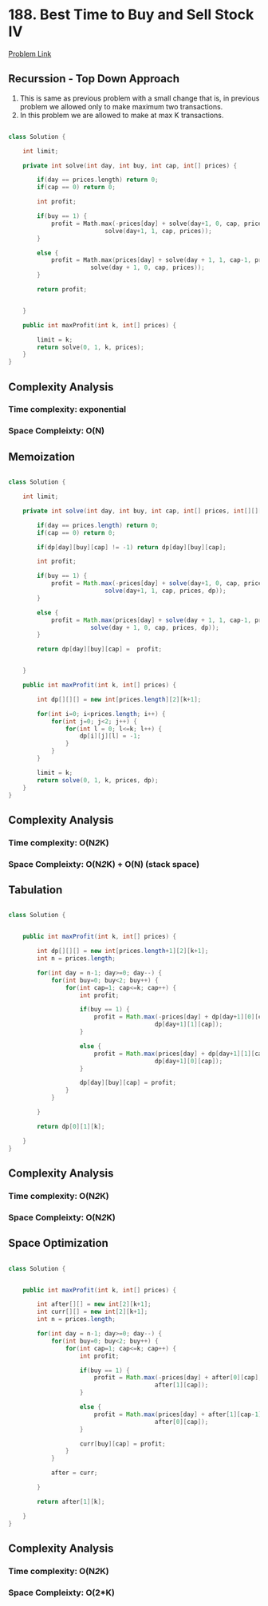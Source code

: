 # 188. Best Time to Buy and Sell Stock IV

[Problem Link](https://leetcode.com/problems/best-time-to-buy-and-sell-stock-iv/)

## Recurssion - Top Down Approach

1. This is same as previous problem with a small change that is, in previous problem we allowed only to make maximum two transactions.
2. In this problem we are allowed to make at max K transactions.

```C++

class Solution {

    int limit;

    private int solve(int day, int buy, int cap, int[] prices) {

        if(day == prices.length) return 0;
        if(cap == 0) return 0;

        int profit;

        if(buy == 1) {
            profit = Math.max(-prices[day] + solve(day+1, 0, cap, prices),
                           solve(day+1, 1, cap, prices));
        }

        else {
            profit = Math.max(prices[day] + solve(day + 1, 1, cap-1, prices),
                       solve(day + 1, 0, cap, prices));
        }

        return profit;


    }

    public int maxProfit(int k, int[] prices) {

        limit = k;
        return solve(0, 1, k, prices);
    }
}

```

## Complexity Analysis

### Time complexity: exponential

### Space Compleixty: O(N)

## Memoization

```Java

class Solution {

    int limit;

    private int solve(int day, int buy, int cap, int[] prices, int[][][] dp) {

        if(day == prices.length) return 0;
        if(cap == 0) return 0;

        if(dp[day][buy][cap] != -1) return dp[day][buy][cap];

        int profit;

        if(buy == 1) {
            profit = Math.max(-prices[day] + solve(day+1, 0, cap, prices, dp),
                           solve(day+1, 1, cap, prices, dp));
        }

        else {
            profit = Math.max(prices[day] + solve(day + 1, 1, cap-1, prices, dp),
                       solve(day + 1, 0, cap, prices, dp));
        }

        return dp[day][buy][cap] =  profit;


    }

    public int maxProfit(int k, int[] prices) {

        int dp[][][] = new int[prices.length][2][k+1];

        for(int i=0; i<prices.length; i++) {
            for(int j=0; j<2; j++) {
                for(int l = 0; l<=k; l++) {
                    dp[i][j][l] = -1;
                }
            }
        }

        limit = k;
        return solve(0, 1, k, prices, dp);
    }
}

```

## Complexity Analysis

### Time complexity: O(N*2*K)

### Space Compleixty: O(N*2*K) + O(N) (stack space)

## Tabulation

```Java

class Solution {


    public int maxProfit(int k, int[] prices) {

        int dp[][][] = new int[prices.length+1][2][k+1];
        int n = prices.length;

        for(int day = n-1; day>=0; day--) {
            for(int buy=0; buy<2; buy++) {
                for(int cap=1; cap<=k; cap++) {
                    int profit;

                    if(buy == 1) {
                        profit = Math.max(-prices[day] + dp[day+1][0][cap],
                                         dp[day+1][1][cap]);
                    }

                    else {
                        profit = Math.max(prices[day] + dp[day+1][1][cap-1],
                                         dp[day+1][0][cap]);
                    }

                    dp[day][buy][cap] = profit;
                }
            }

        }

        return dp[0][1][k];

    }
}

```

## Complexity Analysis

### Time complexity: O(N*2*K)

### Space Compleixty: O(N*2*K)

## Space Optimization

```Java

class Solution {


    public int maxProfit(int k, int[] prices) {

        int after[][] = new int[2][k+1];
        int curr[][] = new int[2][k+1];
        int n = prices.length;

        for(int day = n-1; day>=0; day--) {
            for(int buy=0; buy<2; buy++) {
                for(int cap=1; cap<=k; cap++) {
                    int profit;

                    if(buy == 1) {
                        profit = Math.max(-prices[day] + after[0][cap],
                                         after[1][cap]);
                    }

                    else {
                        profit = Math.max(prices[day] + after[1][cap-1],
                                         after[0][cap]);
                    }

                    curr[buy][cap] = profit;
                }
            }

            after = curr;

        }

        return after[1][k];

    }
}

```

## Complexity Analysis

### Time complexity: O(N*2*K)

### Space Compleixty: O(2*K)
